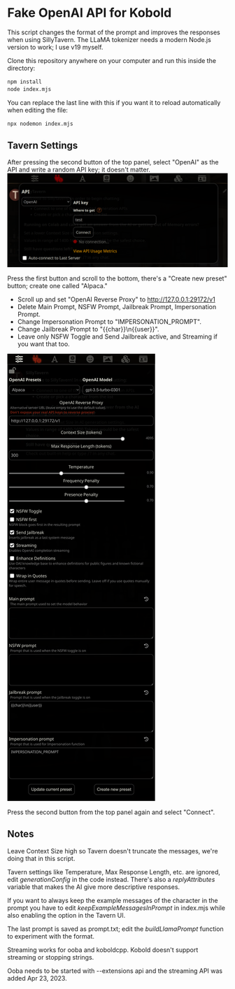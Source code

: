 # Fake OpenAI API for Kobold

This script changes the format of the prompt and improves the responses when using SillyTavern. The LLaMA tokenizer needs a modern Node.js version to work; I use v19 myself.

Clone this repository anywhere on your computer and run this inside the directory:

```sh
npm install
node index.mjs
```

You can replace the last line with this if you want it to reload automatically when editing the file:

```sh
npx nodemon index.mjs
```

## Tavern Settings

After pressing the second button of the top panel, select "OpenAI" as the API and write a random API key; it doesn't matter.
![api connections](./api.png)

Press the first button and scroll to the bottom, there's a "Create new preset" button; create one called "Alpaca."

- Scroll up and set "OpenAI Reverse Proxy" to http://127.0.0.1:29172/v1
- Delete Main Prompt, NSFW Prompt, Jailbreak Prompt, Impersonation Prompt.
- Change Impersonation Prompt to "IMPERSONATION_PROMPT".
- Change Jailbreak Prompt to "{{char}}\n{{user}}".
- Leave only NSFW Toggle and Send Jailbreak active, and Streaming if you want that too.

![settings screenshot](./settings.png)

Press the second button from the top panel again and select "Connect".

## Notes

Leave Context Size high so Tavern doesn't truncate the messages, we're doing that in this script.

Tavern settings like Temperature, Max Response Length, etc. are ignored, edit _generationConfig_ in the code instead.
There's also a _replyAttributes_ variable that makes the AI give more descriptive responses.

If you want to always keep the example messages of the character in the prompt you have to edit _keepExampleMessagesInPrompt_ in index.mjs while also enabling the option in the Tavern UI.

The last prompt is saved as prompt.txt; edit the _buildLlamaPrompt_ function to experiment with the format.

Streaming works for ooba and koboldcpp. Kobold doesn't support streaming or stopping strings.

Ooba needs to be started with --extensions api and the streaming API was added Apr 23, 2023.
